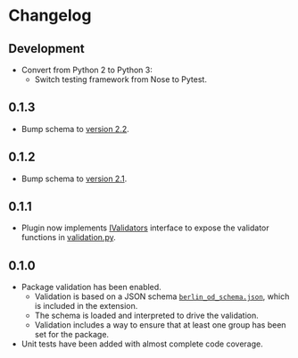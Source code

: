 # Changelog

## Development

- Convert from Python 2 to Python 3:
  - Switch testing framework from Nose to Pytest.

## 0.1.3

- Bump schema to [version 2.2](https://github.com/berlinonline/berlin_od_schema/tree/2.2).

## 0.1.2

- Bump schema to [version 2.1](https://github.com/berlinonline/berlin_od_schema/tree/2.1).

## 0.1.1

- Plugin now implements [IValidators](https://docs.ckan.org/en/latest/extensions/plugin-interfaces.html#ckan.plugins.interfaces.IValidators) interface to expose the validator functions in [validation.py](ckanext/berlin_dataset_schema/validation.py).

## 0.1.0

- Package validation has been enabled.
    - Validation is based on a JSON schema [`berlin_od_schema.json`](ckanext/berlin_dataset_schema/public/schema/berlin_od_schema.json), which is included in the extension.
    - The schema is loaded and interpreted to drive the validation.
    - Validation includes a way to ensure that at least one group has been set for the package.
- Unit tests have been added with almost complete code coverage.